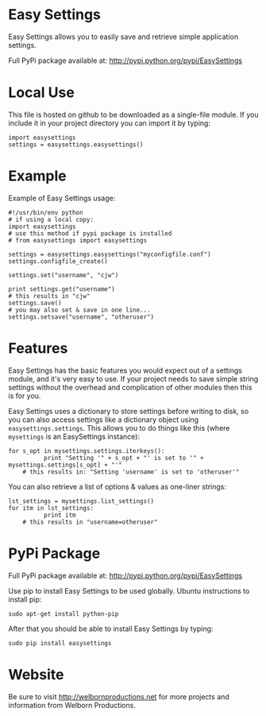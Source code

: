 Easy Settings
=============

Easy Settings allows you to easily save and retrieve simple application settings.

Full PyPi package available at: http://pypi.python.org/pypi/EasySettings


Local Use
=================
This file is hosted on github to be downloaded as a single-file module. If you include it in your project directory
you can import it by typing:

    import easysettings
    settings = easysettings.easysettings()

Example
=======
Example of Easy Settings usage:

    #!/usr/bin/env python
    # if using a local copy:
    import easysettings
    # use this method if pypi package is installed
    # from easysettings import easysettings

    settings = easysettings.easysettings("myconfigfile.conf")
    settings.configfile_create()
    
    settings.set("username", "cjw")
    
    print settings.get("username")
    # this results in "cjw"
    settings.save()
    # you may also set & save in one line...
    settings.setsave("username", "otheruser")

Features
========
Easy Settings has the basic features you would expect out of a settings module,
and it's very easy to use. If your project needs to save simple string settings without
the overhead and complication of other modules then this is for you. 

Easy Settings uses a dictionary to store settings before writing to disk, so you can
also access settings like a dictionary object using ``easysettings.settings``. This 
allows you to do things like this (where ``mysettings`` is an EasySettings instance):
    
    for s_opt in mysettings.settings.iterkeys():
              print "Setting '" + s_opt + "' is set to '" + mysettings.settings[s_opt] + "'"
        # this results in: "Setting 'username' is set to 'otheruser'"

You can also retrieve a list of options & values as one-liner strings:

    lst_settings = mysettings.list_settings()
    for itm in lst_settings:
              print itm
        # this results in "username=otheruser"
    
PyPi Package
============

Full PyPi package available at: http://pypi.python.org/pypi/EasySettings

Use pip to install Easy Settings to be used globally.
Ubuntu instructions to install pip:

    sudo apt-get install python-pip

After that you should be able to install Easy Settings by typing:

    sudo pip install easysettings

Website
=======
Be sure to visit http://welbornproductions.net for more projects and information from Welborn Productions.
